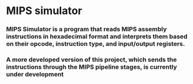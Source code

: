 # MIPS simulator

### MIPS Simulator is a program that reads MIPS assembly instructions in hexadecimal format and interprets them based on their opcode, instruction type, and input/output registers. 

### A more developed version of this project, which sends the instructions through the MIPS pipeline stages, is currently under development


